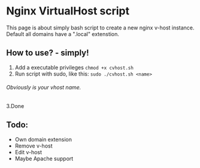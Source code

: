 # Nginx VirtualHost script
This page is about simply bash script to create a new nginx v-host instance.
Default all domains have a ".local" extenstion.

## How to use? - simply!
1. Add a executable privileges `chmod +x cvhost.sh`
2. Run script with sudo, like this:
`sudo ./cvhost.sh <name>`
###### Obviously <name> is your vhost name. ######

3.Done

## Todo:
- Own domain extension
- Remove v-host
- Edit v-host
- Maybe Apache support

